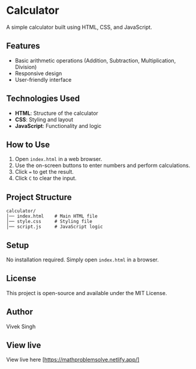 # Calculator

A simple calculator built using HTML, CSS, and JavaScript.

## Features
- Basic arithmetic operations (Addition, Subtraction, Multiplication, Division)
- Responsive design
- User-friendly interface

## Technologies Used
- **HTML**: Structure of the calculator
- **CSS**: Styling and layout
- **JavaScript**: Functionality and logic

## How to Use
1. Open `index.html` in a web browser.
2. Use the on-screen buttons to enter numbers and perform calculations.
3. Click `=` to get the result.
4. Click `C` to clear the input.

## Project Structure
```
calculator/
│── index.html    # Main HTML file
│── style.css     # Styling file
│── script.js     # JavaScript logic
```

## Setup
No installation required. Simply open `index.html` in a browser.

## License
This project is open-source and available under the MIT License.

## Author
Vivek Singh

## View live
View live here [https://mathproblemsolve.netlify.app/]